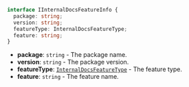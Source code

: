 ```ts
interface IInternalDocsFeatureInfo {
  package: string;
  version: string;
  featureType: InternalDocsFeatureType;
  feature: string;
}
```

* **package**: `string` - The package name.
* **version**: `string` - The package version.
* **featureType**: [`InternalDocsFeatureType`](enum?id=internaldocsfeaturetype) - The feature type.
* **feature**: `string` - The feature name.
